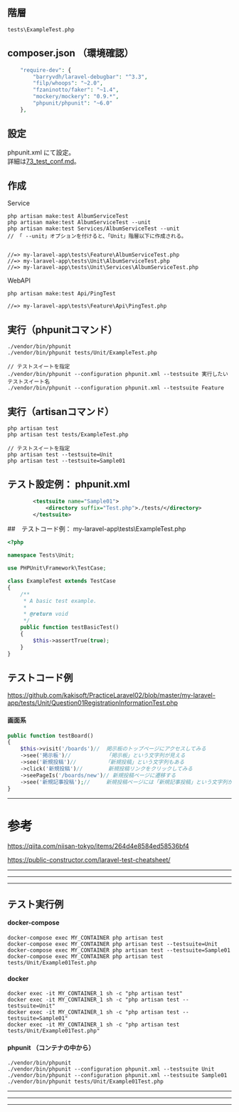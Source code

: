 ## 階層
```
tests\ExampleTest.php
```

## composer.json  （環境確認）
```php
    "require-dev": {
        "barryvdh/laravel-debugbar": "^3.3",
        "filp/whoops": "~2.0",
        "fzaninotto/faker": "~1.4",
        "mockery/mockery": "0.9.*",
        "phpunit/phpunit": "~6.0"
    },
```

## 設定
phpunit.xml にて設定。  
詳細は[73_test_conf.md](./73_test_conf.md)。


## 作成
Service
```
php artisan make:test AlbumServiceTest
php artisan make:test AlbumServiceTest --unit
php artisan make:test Services/AlbumServiceTest --unit
// 「 --unit」オプションを付けると、「Unit」階層以下に作成される。


//=> my-laravel-app\tests\Feature\AlbumServiceTest.php
//=> my-laravel-app\tests\Unit\AlbumServiceTest.php
//=> my-laravel-app\tests\Unit\Services\AlbumServiceTest.php
```

WebAPI
```
php artisan make:test Api/PingTest

//=> my-laravel-app\tests\Feature\Api\PingTest.php
```


## 実行（phpunitコマンド）
```
./vendor/bin/phpunit
./vendor/bin/phpunit tests/Unit/ExampleTest.php

// テストスイートを指定
./vendor/bin/phpunit --configuration phpunit.xml --testsuite 実行したいテストスイート名
./vendor/bin/phpunit --configuration phpunit.xml --testsuite Feature
```

## 実行（artisanコマンド）
```
php artisan test
php artisan test tests/ExampleTest.php

// テストスイートを指定
php artisan test --testsuite=Unit
php artisan test --testsuite=Sample01
```


## テスト設定例： phpunit.xml
```xml
        <testsuite name="Sample01">
            <directory suffix="Test.php">./tests/</directory>
        </testsuite>
```


##　テストコード例： my-laravel-app\tests\ExampleTest.php
``` php
<?php

namespace Tests\Unit;

use PHPUnit\Framework\TestCase;

class ExampleTest extends TestCase
{
    /**
     * A basic test example.
     *
     * @return void
     */
    public function testBasicTest()
    {
        $this->assertTrue(true);
    }
}
```

## テストコード例
https://github.com/kakisoft/PracticeLaravel02/blob/master/my-laravel-app/tests/Unit/Question01RegistrationInformationTest.php  



#### 画面系
```php
public function testBoard()
{
    $this->visit('/boards')//  掲示板のトップページにアクセスしてみる
    ->see('掲示板')//           「掲示板」という文字列が見える
    ->see('新規投稿')//         「新規投稿」という文字列もある
    ->click('新規投稿')//        新規投稿リンクをクリックしてみる
    ->seePageIs('/boards/new')// 新規投稿ページに遷移する
    ->see('新規記事投稿');//     新規投稿ページには「新規記事投稿」という文字列がある
}
```

______________________________________________________________________________________________________
# 参考
https://qiita.com/niisan-tokyo/items/264d4e8584ed58536bf4  

https://public-constructor.com/laravel-test-cheatsheet/  


______________________________________________________________________________________________________
______________________________________________________________________________________________________
______________________________________________________________________________________________________
## テスト実行例

#### docker-compose
```
docker-compose exec MY_CONTAINER php artisan test
docker-compose exec MY_CONTAINER php artisan test --testsuite=Unit
docker-compose exec MY_CONTAINER php artisan test --testsuite=Sample01
docker-compose exec MY_CONTAINER php artisan test tests/Unit/Example01Test.php
```

#### docker
```
docker exec -it MY_CONTAINER_1 sh -c "php artisan test"
docker exec -it MY_CONTAINER_1 sh -c "php artisan test --testsuite=Unit"
docker exec -it MY_CONTAINER_1 sh -c "php artisan test --testsuite=Sample01"
docker exec -it MY_CONTAINER_1 sh -c "php artisan test tests/Unit/Example01Test.php"
```

#### phpunit （コンテナの中から）
```
./vendor/bin/phpunit
./vendor/bin/phpunit --configuration phpunit.xml --testsuite Unit
./vendor/bin/phpunit --configuration phpunit.xml --testsuite Sample01
./vendor/bin/phpunit tests/Unit/Example01Test.php
```


______________________________________________________________________________________________________
______________________________________________________________________________________________________
______________________________________________________________________________________________________





